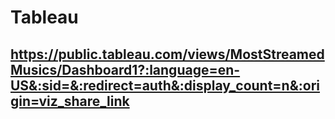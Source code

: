 # Tableau
## https://public.tableau.com/views/MostStreamedMusics/Dashboard1?:language=en-US&:sid=&:redirect=auth&:display_count=n&:origin=viz_share_link
